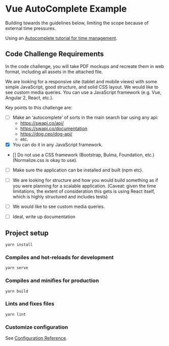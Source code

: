 # Vue AutoComplete Example

Building towards the guidelines below, limiting the scope because of external time pressures.

Using an <a href="https://www.digitalocean.com/community/tutorials/vuejs-vue-autocomplete-component#step-1-setting-up-the-project">Autocomplete tutorial for time management</a>.




## Code Challenge Requirements

In the code challenge, you will take PDF mockups and recreate them in web format, including all assets in the attached file. 

We are looking for a responsive site (tablet and mobile views) with some simple JavaScript, good structure, and solid CSS layout. We would like to see custom media queries. You can use a JavaScript framework (e.g. Vue, Angular 2, React, etc.).

Key points to this challenge are:

- [ ] Make an ‘autocomplete’ of sorts in the main search bar using any api: 
    * https://swapi.co/api/ 
    * https://swapi.co/documentation
    * https://dog.ceo/dog-api/
    * etc.
- [X] You can do it in any JavaScript framework.
- [] Do not use a CSS framework (Bootstrap, Bulma, Foundation, etc.)(Normalize.css is okay to use).
- [ ] Make sure the application can be installed and built (npm etc).
- [ ] We are looking for structure and how you would build something as if you were planning for a scalable application. (Caveat: given the time limitations, the extent of consideration this gets is using React itself, which is highly structured and includes tests)
- [ ] We would like to see custom media queries.
- [ ] Ideal, write up documentation



## Project setup
```
yarn install
```

### Compiles and hot-reloads for development
```
yarn serve
```

### Compiles and minifies for production
```
yarn build
```

### Lints and fixes files
```
yarn lint
```

### Customize configuration
See [Configuration Reference](https://cli.vuejs.org/config/).
